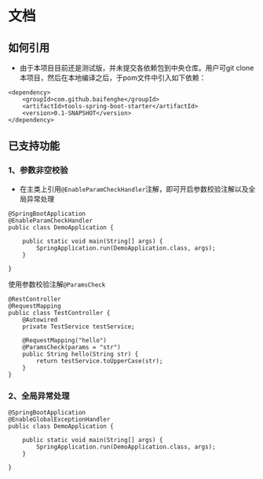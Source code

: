 # 文档


## 如何引用

- 由于本项目目前还是测试版，并未提交各依赖包到中央仓库。用户可git clone本项目，然后在本地编译之后，于pom文件中引入如下依赖：

~~~
<dependency>
    <groupId>com.github.baifenghe</groupId>
    <artifactId>tools-spring-boot-starter</artifactId>
    <version>0.1-SNAPSHOT</version>
</dependency>
~~~


## 已支持功能


### 1、参数非空校验
- 在主类上引用`@EnableParamCheckHandler`注解，即可开启参数校验注解以及全局异常处理

~~~
@SpringBootApplication
@EnableParamCheckHandler
public class DemoApplication {

    public static void main(String[] args) {
        SpringApplication.run(DemoApplication.class, args);
    }

}
~~~

使用参数校验注解`@ParamsCheck`

~~~
@RestController
@RequestMapping
public class TestController {
    @Autowired
    private TestService testService;

    @RequestMapping("hello")
    @ParamsCheck(params = "str")
    public String hello(String str) {
        return testService.toUpperCase(str);
    }
}
~~~


### 2、全局异常处理

~~~
@SpringBootApplication
@EnableGlobalExceptionHandler
public class DemoApplication {

    public static void main(String[] args) {
        SpringApplication.run(DemoApplication.class, args);
    }

}
~~~